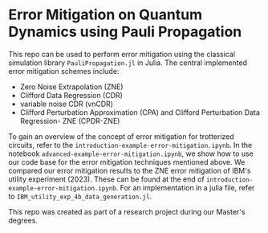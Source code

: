 # Error Mitigation on Quantum Dynamics using Pauli Propagation
This repo can be used to perform error mitigation using the classical simulation library $`\texttt{PauliPropagation.jl}`$ in Julia. The central implemented error mitigation schemes include:
- Zero Noise Extrapolation (ZNE)
- Clifford Data Regression (CDR)
- variable noise CDR (vnCDR)
- Clifford Perturbation Approximation (CPA) and Clifford Perturbation Data Regression- ZNE (CPDR-ZNE)

To gain an overview of the concept of error mitigation for trotterized circuits, refer to the $`\texttt{introduction-example-error-mitigation.ipynb}`$.
In the notebook $`\texttt{advanced-example-error-mitigation.ipynb}`$, we show how to use our code base for the error mitigation techniques mentioned above.
We compared our error mitigation results to the ZNE error mitigation of IBM's utility experiment (2023). These can be found at the end of  $`\texttt{introduction-example-error-mitigation.ipynb}`$. For an implementation in a julia file, refer to $`\texttt{IBM\_utility\_exp\_4b\_data\_generation.jl}`$.

 This repo was created as part of a research project during our Master's degrees. 
